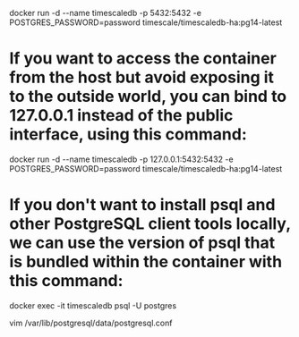 

docker run -d --name timescaledb -p 5432:5432 -e POSTGRES_PASSWORD=password timescale/timescaledb-ha:pg14-latest

# If you want to access the container from the host but avoid exposing it to the outside world, you can bind to 127.0.0.1 instead of the public interface, using this command:
docker run -d --name timescaledb -p 127.0.0.1:5432:5432 -e POSTGRES_PASSWORD=password timescale/timescaledb-ha:pg14-latest

# If you don't want to install psql and other PostgreSQL client tools locally, we can use the version of psql that is bundled within the container with this command:
docker exec -it timescaledb psql -U postgres

vim /var/lib/postgresql/data/postgresql.conf

